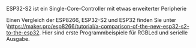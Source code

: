 ESP32-S2 ist ein Single-Core-Controller mit etwas erweiterter Peripherie

Einen Vergleich der ESP8266, ESP32-S2 und ESP32 finden Sie unter \\https://maker.pro/esp8266/tutorial/a-comparison-of-the-new-esp32-s2-to-the-esp32.
Hier sind erste Programmbeispiele für RGBLed und serielle Ausgabe.
